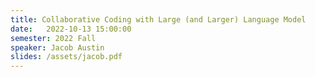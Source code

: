```yaml
---
title: Collaborative Coding with Large (and Larger) Language Model
date:   2022-10-13 15:00:00
semester: 2022 Fall
speaker: Jacob Austin
slides: /assets/jacob.pdf
---
```

